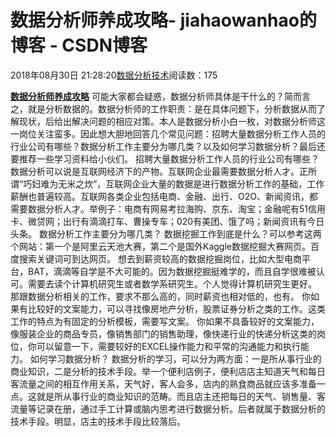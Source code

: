 
# 数据分析师养成攻略​​​​​​​ - jiahaowanhao的博客 - CSDN博客


2018年08月30日 21:28:20[数据分析技术](https://me.csdn.net/jiahaowanhao)阅读数：175


**[数据分析师养成攻略](http://cda.pinggu.org/view/26514.html)**
可能大家都会疑惑，数据分析师具体是干什么的？简而言之，就是分析数据的。数据分析师的工作职责：是在具体问题下，分析数据从而了解现状，后给出解决问题的相应对策。本人是数据分析小白一枚，对数据分析师这一岗位关注蛮多。因此想大胆地回答几个常见问题：招聘大量数据分析工作人员的行业公司有哪些？数据分析工作主要分为哪几类？以及如何学习数据分析？最后还要推荐一些学习资料给小伙们。
招聘大量数据分析工作人员的行业公司有哪些？
数据分析可以说是互联网经济下的产物。互联网企业最需要数据分析人才。正所谓“巧妇难为无米之炊”，互联网企业大量的数据是进行数据分析工作的基础，工作薪酬也普遍较高。互联网各类企业包括电商、金融、出行、O2O、新闻资讯，都需要数据分析人才。举例子：电商有网易考拉海购、京东、淘宝；金融呢有51信用卡、微贷网；出行有滴滴打车、曹操专车；020有美团、饿了吗；新闻资讯有今日头条。
数据分析工作主要分为哪几类？
数据挖掘工作到底是什么？可以参考这两个网站：第一个是阿里云天池大赛，第二个是国外Kaggle数据挖掘大赛网页。百度搜索关键词可到达网页。
想去到薪资较高的数据挖掘岗位，比如大型电商平台，BAT，滴滴等自学是不大可能的。因为数据挖掘挺难学的，而且自学很难被认可。需要去读个计算机研究生或者数学系研究生。个人觉得计算机研究生更好。
那跟数据分析相关的工作，要求不那么高的，同时薪资也相对低的，也有。
你如果有比较好的文案能力，可以寻找像房地产分析，股票证券分析之类的工作。这类工作的特点为有固定的分析模板，需要写文案。
你如果不具备较好的文案能力，像服装企业的商品专员，像销售部门的销售助理，像快递行业的快递分析这类的岗位，你可以留意一下，需要较好的EXCEL操作能力和平常的沟通能力和执行能力。
如何学习数据分析？
数据分析的学习，可以分为两方面：一是所从事行业的商业知识，二是分析的技术手段。举一个便利店例子，便利店店主知道天气和每日客流量之间的相互作用关系，天气好，客人会多，店内的熟食商品就应该多准备一点。这就是所从事行业的商业知识的范畴。而且店主还把每日的天气、销售量、客流量等记录在册，通过手工计算或脑内思考进行数据分析。后者就属于数据分析的技术手段。明显，店主的技术手段比较落后。

